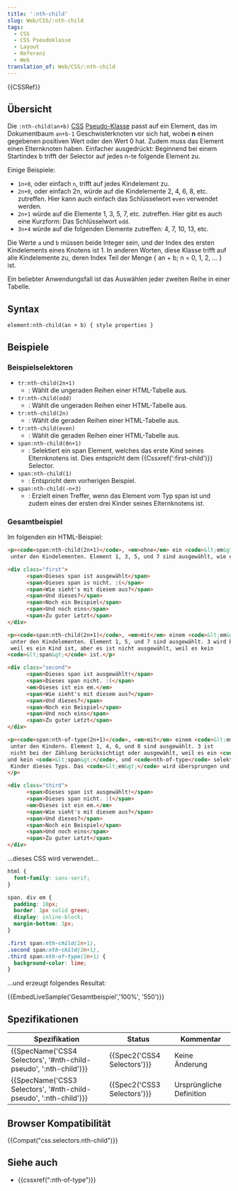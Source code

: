 ```yaml
---
title: ':nth-child'
slug: Web/CSS/:nth-child
tags:
  - CSS
  - CSS Pseudoklasse
  - Layout
  - Referenz
  - Web
translation_of: Web/CSS/:nth-child
---
```

{{CSSRef}}

## Übersicht

Die `:nth-child(an+b)` [CSS](/de/docs/CSS "CSS") [Pseudo-Klasse](/de/docs/CSS/Pseudo-classes "Pseudo-classes") passt auf ein Element, das im Dokumentbaum `an+b-1` Geschwisterknoten vor sich hat, wobei **n** einen gegebenen positiven Wert oder den Wert 0 hat. Zudem muss das Element einen Elternknoten haben. Einfacher ausgedrückt: Beginnend bei einem Startindex b trifft der Selector auf jedes n-te folgende Element zu.

Einige Beispiele:

- `1n+0`, oder einfach `n`, trifft auf jedes Kindelement zu.
- `2n+0`, oder einfach 2n, würde auf die Kindelemente 2, 4, 6, 8, etc. zutreffen. Hier kann auch einfach das Schlüsselwort `even` verwendet werden.
- `2n+1` würde auf die Elemente 1, 3, 5, 7, etc. zutreffen. Hier gibt es auch eine Kurzform: Das Schlüsselwort `odd`.
- `3n+4` würde auf die folgenden Elemente zutreffen: 4, 7, 10, 13, etc.

Die Werte `a` und `b` müssen beide Integer sein, und der Index des ersten Kindelements eines Knotens ist 1. In anderen Worten, diese Klasse trifft auf alle Kindelemente zu, deren Index Teil der Menge { an + b; n = 0, 1, 2, ... } ist.

Ein beliebter Anwendungsfall ist das Auswählen jeder zweiten Reihe in einer Tabelle.

## Syntax

    element:nth-child(an + b) { style properties }

## Beispiele

### Beispielselektoren

- `tr:nth-child(2n+1)`
  - : Wählt die ungeraden Reihen einer HTML-Tabelle aus.
- `tr:nth-child(odd)`
  - : Wählt die ungeraden Reihen einer HTML-Tabelle aus.
- `tr:nth-child(2n)`
  - : Wählt die geraden Reihen einer HTML-Tabelle aus.
- `tr:nth-child(even)`
  - : Wählt die geraden Reihen einer HTML-Tabelle aus.
- `span:nth-child(0n+1)`
  - : Selektiert ein span Element, welches das erste Kind seines Elternknotens ist. Dies entspricht dem {{Cssxref(':first-child')}} Selector.
- `span:nth-child(1)`
  - : Entspricht dem vorherigen Beispiel.
- `span:nth-child(-n+3)`
  - : Erzielt einen Treffer, wenn das Element vom Typ span ist und zudem eines der ersten drei Kinder seines Elternknotens ist.

### Gesamtbeispiel

Im folgenden ein HTML-Beispiel:

```html
<p><code>span:nth-child(2n+1)</code>, <em>ohne</em> ein <code>&lt;em&gt;</code>
 unter den Kindelementen. Element 1, 3, 5, und 7 sind ausgewählt, wie erwartet.</p>

<div class="first">
      <span>Dieses span ist ausgewählt</span>
      <span>Dieses span is nicht. :(</span>
      <span>Wie sieht's mit diesem aus?</span>
      <span>Und dieses?</span>
      <span>Noch ein Beispiel</span>
      <span>Und noch eins</span>
      <span>Zu guter Letzt</span>
</div>

<p><code>span:nth-child(2n+1)</code>, <em>mit</em> einem <code>&lt;em&gt;</code>
 unter den Kindelementen. Element 1, 5, und 7 sind ausgewählt. 3 wird beim Zählen berücksichtigt
 weil es ein Kind ist, aber es ist nicht ausgewählt, weil es kein
<code>&lt;span&gt;</code> ist.</p>

<div class="second">
      <span>Dieses span ist ausgewählt!</span>
      <span>Dieses span nicht. :(</span>
      <em>Dieses ist ein em.</em>
      <span>Wie sieht's mit diesem aus?</span>
      <span>Und dieses?</span>
      <span>Noch ein Beispiel</span>
      <span>Und noch eins</span>
      <span>Zu guter Letzt</span>
</div>

<p><code>span:nth-of-type(2n+1)</code>, <em>mit</em> einem <code>&lt;em&gt;</code>
 unter den Kindern. Element 1, 4, 6, und 8 sind ausgewählt. 3 ist
 nicht bei der Zählung berücksichtigt oder ausgewählt, weil es ein <code>&lt;em&gt;</code> ist,
und kein <code>&lt;span&gt;</code>, und <code>nth-of-type</code> selektiert nur
 Kinder dieses Typs. Das <code>&lt;em&gt;</code> wird übersprungen und ignoriert.
</p>

<div class="third">
      <span>Dieses span ist ausgewählt!</span>
      <span>Dieses span nicht. :(</span>
      <em>Dieses ist ein em.</em>
      <span>Wie sieht's mit diesem aus?</span>
      <span>Und dieses?</span>
      <span>Noch ein Beispiel</span>
      <span>Und noch eins</span>
      <span>Zu guter Letzt</span>
</div>
```

...dieses CSS wird verwendet...

```css
html {
  font-family: sans-serif;
}

span, div em {
  padding: 10px;
  border: 1px solid green;
  display: inline-block;
  margin-bottom: 3px;
}

.first span:nth-child(2n+1),
.second span:nth-child(2n+1),
.third span:nth-of-type(2n+1) {
  background-color: lime;
}
```

...und erzeugt folgendes Resultat:

{{EmbedLiveSample('Gesamtbeispiel','100%', '550')}}

## Spezifikationen

| Spezifikation                                                                            | Status                               | Kommentar                |
| ---------------------------------------------------------------------------------------- | ------------------------------------ | ------------------------ |
| {{SpecName('CSS4 Selectors', '#nth-child-pseudo', ':nth-child')}} | {{Spec2('CSS4 Selectors')}} | Keine Änderung           |
| {{SpecName('CSS3 Selectors', '#nth-child-pseudo', ':nth-child')}} | {{Spec2('CSS3 Selectors')}} | Ursprüngliche Definition |

## Browser Kompatibilität

{{Compat("css.selectors.nth-child")}}

## Siehe auch

- {{cssxref(":nth-of-type")}}
